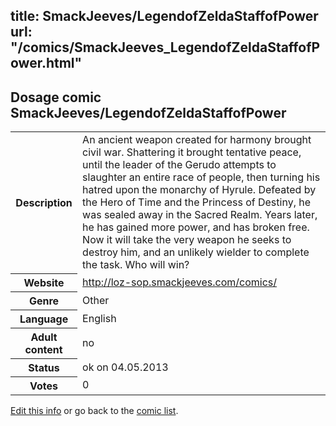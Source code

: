 title: SmackJeeves/LegendofZeldaStaffofPower
url: "/comics/SmackJeeves_LegendofZeldaStaffofPower.html"
---
Dosage comic SmackJeeves/LegendofZeldaStaffofPower
-----------------------------------------

<p id="msg"></p>
<script type="text/javascript">
if (window.location.search === '?edit_info_mail=sent_ok') {
  var elem = document.getElementById("msg");
  elem.innerHTML = 'Edited information sucessfully sent for review, which is usually done daily. Thanks!';
  elem.className = 'ok';
}
</script>
<table class="comicinfo">
<tr>
<th>Description</th><td>An ancient weapon created for harmony brought civil war. Shattering it brought tentative peace, until the leader of the Gerudo attempts to slaughter an entire race of people, then turning his hatred upon the monarchy of Hyrule. Defeated by the Hero of Time and the Princess of Destiny, he was sealed away in the Sacred Realm. Years later, he has gained more power, and has broken free. Now it will take the very weapon he seeks to destroy him, and an unlikely wielder to complete the task. Who will win?</td>
</tr>
<tr>
<th>Website</th><td><a href="http://loz-sop.smackjeeves.com/comics/">http://loz-sop.smackjeeves.com/comics/</a></td>
</tr>
<tr>
<th>Genre</th><td>Other</td>
</tr>
<tr>
<th>Language</th><td>English</td>
</tr>
<tr>
<th>Adult content</th><td>no</td>
</tr>
<tr>
<th>Status</th><td>ok on 04.05.2013</td>
</tr>
<tr>
<th>Votes</th><td>0</td>
</tr>
</table>

[Edit this info](SmackJeeves_LegendofZeldaStaffofPower_edit.html) or go back to the [comic list](../comic-index.html).
